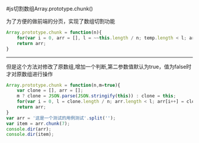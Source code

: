 #js切割数组Array.prototype.chunk()

为了方便的做前端的分页，实现了数组切割功能

```javascript
Array.prototype.chunk = function(n){
    for(var i = 0, arr = [], l = ~~this.length / n; temp.length < l; arr[i++] = this.splice(0, n));
    return arr;
}
```

***

但是这个方法对修改了原数组,增加一个判断,第二参数值默认为true，值为false时才对原数组进行操作

```javascript
Array.prototype.chunk = function(n,m=true){
	var clone = [], arr = [];
	m ? clone = JSON.parse(JSON.stringify(this)) : clone = this;
    for(var i = 0, l = clone.length / n; arr.length < l; arr[i++] = clone.splice(0, n));
    return arr;
}
var arr = '这是一个测试的用例测试'.split('');
var item = arr.chunk(7);
console.dir(arr);
console.dir(item);
```

